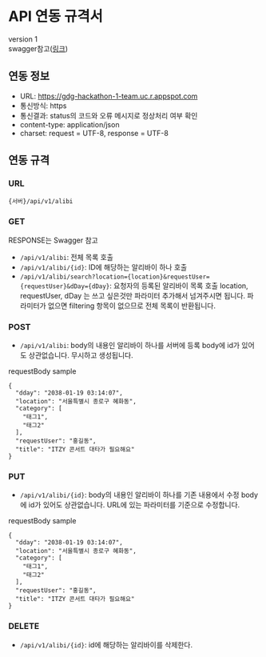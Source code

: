 # API 연동 규격서 
version 1  
swagger참고([링크](https://gdg-hackathon-1-team.uc.r.appspot.com/swagger-ui/index.html#))

## 연동 정보
* URL: https://gdg-hackathon-1-team.uc.r.appspot.com  
* 통신방식: https  
* 통신결과: status의 코드와 오류 메시지로 정상처리 여부 확인  
* content-type: application/json  
* charset: request = UTF-8, response = UTF-8  

## 연동 규격
### URL
`{서버}/api/v1/alibi`

### GET
RESPONSE는 Swagger 참고
* `/api/v1/alibi`: 전체 목록 호출 
* `/api/v1/alibi/{id}`: ID에 해당하는 알리바이 하나 호출  
* `/api/v1/alibi/search?location={location}&requestUser={requestUser}&dDay={dDay}`: 요청자의 등록된 알리바이 목록 호출
location, requestUser, dDay 는 쓰고 싶은것만 파라미터 추가해서 넘겨주시면 됩니다. 파라미터가 없으면 filtering 항목이 없으므로 전체 목록이 반환됩니다.


### POST
* `/api/v1/alibi`: body의 내용인 알리바이 하나를 서버에 등록
body에 id가 있어도 상관없습니다. 무시하고 생성됩니다.


requestBody sample
```
{
  "dday": "2038-01-19 03:14:07",
  "location": "서울특별시 종로구 혜화동",
  "category": [
    "태그1",
    "태그2"
  ],
  "requestUser": "홍길동",
  "title": "ITZY 콘서트 대타가 필요해요"
}
```


### PUT
* `/api/v1/alibi/{id}`: body의 내용인 알리바이 하나를 기존 내용에서 수정
body에 id가 있어도 상관없습니다. URL에 있는 파라미터를 기준으로 수정합니다.

requestBody sample
```
{
  "dday": "2038-01-19 03:14:07",
  "location": "서울특별시 종로구 혜화동",
  "category": [
    "태그1",
    "태그2"
  ],
  "requestUser": "홍길동",
  "title": "ITZY 콘서트 대타가 필요해요"
}
```


### DELETE
* `/api/v1/alibi/{id}`: id에 해당하는 알리바이를 삭제한다.

